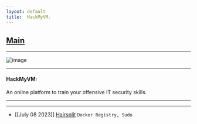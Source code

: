 ```yaml
---
layout: default
title:  HackMyVM.
---
```


<h2 class="menu-header" id="indexhtml"><a href="../../index.html">Main</a></h2>
<hr>

![image](https://github.com/h4ckyou/h4ckyou.github.io/assets/127159644/0db839d6-e821-4dc8-9705-78a6e88d7196)

* * *
<h4 class="menu-header" id="hackmyvm">HackMyVM:</h4>
An online platform to train your offensive IT security skills.
<hr>
<hr>

- [[July 08 2023]] [Hairsplit](https://github.com/h4ckyou/h4ckyou.github.io/blob/main/posts/hmv/Doll.pdf) `Docker Registry, Sudo`
